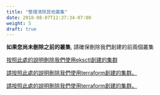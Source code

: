 ```yaml
---
title: "整理清除其他叢集"
date: 2018-08-07T12:37:34-07:00
weight: 5
draft: true
---
```


**如果您尚未刪除之前的叢集**, 請確保刪除我們創建的前兩個叢集

[按照此處的說明刪除我們使用eksctl創建的集群](/eksctl/cleanup.html)

[請按照此處的說明刪除我們使用terraform創建的集群。](/terraform/cleanup.html)

[請按照此處的說明刪除我們使用terraform創建的集群。](/cloudformation/cleanup.html)
